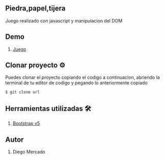 ## Piedra,papel,tijera

Juego realizado con javascript y manipulacion del DOM

## Demo

1. [Juego](https://dom-piedra-papel-tijera.netlify.app/)

## Clonar proyecto ⚙️
 Puedes clonar el proyecto copiando el codigo a continuacion, abriendo la terminal de tu editor de codigo y pegando lo anteriormente copiado

`$ git clone url`

## Herramientas utilizadas 🛠️

1. [Bootstrap v5](https://getbootstrap.com/)

## Autor

1. Diego Mercado
